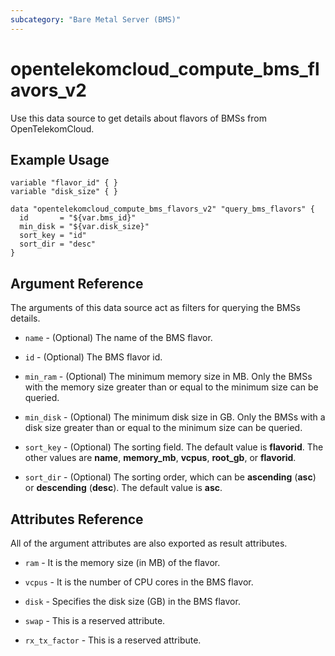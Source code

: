 ```yaml
---
subcategory: "Bare Metal Server (BMS)"
---
```


# opentelekomcloud_compute_bms_flavors_v2

Use this data source to get details about flavors of BMSs from OpenTelekomCloud.

## Example Usage

```hcl
variable "flavor_id" { }
variable "disk_size" { }

data "opentelekomcloud_compute_bms_flavors_v2" "query_bms_flavors" {
  id       = "${var.bms_id}"
  min_disk = "${var.disk_size}"
  sort_key = "id"
  sort_dir = "desc"
}
```

## Argument Reference

The arguments of this data source act as filters for querying the BMSs details.

* `name` - (Optional) The name of the BMS flavor.

* `id` - (Optional) The BMS flavor id.

* `min_ram` - (Optional) The minimum memory size in MB. Only the BMSs with the memory size greater than or equal to the minimum size can be queried.

* `min_disk` - (Optional) The minimum disk size in GB. Only the BMSs with a disk size greater than or equal to the minimum size can be queried.

* `sort_key` - (Optional) The sorting field. The default value is **flavorid**. The other values are **name**, **memory_mb**, **vcpus**, **root_gb**, or **flavorid**.

* `sort_dir` - (Optional) The sorting order, which can be **ascending** (**asc**) or **descending** (**desc**). The default value is **asc**.

## Attributes Reference

All of the argument attributes are also exported as result attributes. 

* `ram` - It is the memory size (in MB) of the flavor.

* `vcpus` - It is the number of CPU cores in the BMS flavor.

* `disk` - Specifies the disk size (GB) in the BMS flavor.

* `swap` - This is a reserved attribute.

* `rx_tx_factor` - This is a reserved attribute.
